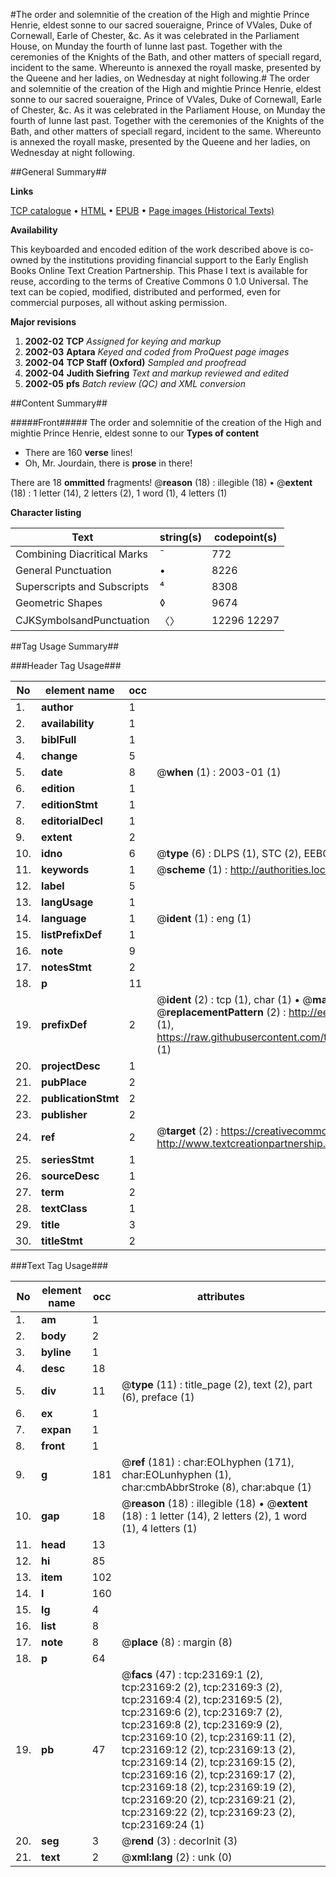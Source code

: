 #The order and solemnitie of the creation of the High and mightie Prince Henrie, eldest sonne to our sacred soueraigne, Prince of VVales, Duke of Cornewall, Earle of Chester, &c. As it was celebrated in the Parliament House, on Munday the fourth of Iunne last past. Together with the ceremonies of the Knights of the Bath, and other matters of speciall regard, incident to the same. Whereunto is annexed the royall maske, presented by the Queene and her ladies, on Wednesday at night following.#
The order and solemnitie of the creation of the High and mightie Prince Henrie, eldest sonne to our sacred soueraigne, Prince of VVales, Duke of Cornewall, Earle of Chester, &c. As it was celebrated in the Parliament House, on Munday the fourth of Iunne last past. Together with the ceremonies of the Knights of the Bath, and other matters of speciall regard, incident to the same. Whereunto is annexed the royall maske, presented by the Queene and her ladies, on Wednesday at night following.

##General Summary##

**Links**

[TCP catalogue](http://www.ota.ox.ac.uk/tcp/)  • 
[HTML](http://tei.it.ox.ac.uk/tcp/Texts-HTML/free/A03/A03022.html)  • 
[EPUB](http://tei.it.ox.ac.uk/tcp/Texts-EPUB/free/A03/A03022.epub) • 
[Page images (Historical Texts)](https://data.historicaltexts.jisc.ac.uk/view?pubId=eebo-99857431e&pageId=eebo-99857431e-23169-1)

**Availability**

This keyboarded and encoded edition of the
	       work described above is co-owned by the institutions
	       providing financial support to the Early English Books
	       Online Text Creation Partnership. This Phase I text is
	       available for reuse, according to the terms of Creative
	       Commons 0 1.0 Universal. The text can be copied,
	       modified, distributed and performed, even for
	       commercial purposes, all without asking permission.

**Major revisions**

1. __2002-02__ __TCP__ *Assigned for keying and markup*
1. __2002-03__ __Aptara__ *Keyed and coded from ProQuest page images*
1. __2002-04__ __TCP Staff (Oxford)__ *Sampled and proofread*
1. __2002-04__ __Judith Siefring__ *Text and markup reviewed and edited*
1. __2002-05__ __pfs__ *Batch review (QC) and XML conversion*

##Content Summary##

#####Front#####
The order and solemnitie of the creation of the High and mightie Prince Henrie, eldest sonne to our 
**Types of content**

  * There are 160 **verse** lines!
  * Oh, Mr. Jourdain, there is **prose** in there!

There are 18 **ommitted** fragments! 
 @__reason__ (18) : illegible (18)  •  @__extent__ (18) : 1 letter (14), 2 letters (2), 1 word (1), 4 letters (1)

**Character listing**


|Text|string(s)|codepoint(s)|
|---|---|---|
|Combining             Diacritical Marks|̄|772|
|General Punctuation|•|8226|
|Superscripts             and Subscripts|⁴|8308|
|Geometric Shapes|◊|9674|
|CJKSymbolsandPunctuation|〈〉|12296 12297|

##Tag Usage Summary##

###Header Tag Usage###

|No|element name|occ|attributes|
|---|---|---|---|
|1.|__author__|1||
|2.|__availability__|1||
|3.|__biblFull__|1||
|4.|__change__|5||
|5.|__date__|8| @__when__ (1) : 2003-01 (1)|
|6.|__edition__|1||
|7.|__editionStmt__|1||
|8.|__editorialDecl__|1||
|9.|__extent__|2||
|10.|__idno__|6| @__type__ (6) : DLPS (1), STC (2), EEBO-CITATION (1), PROQUEST (1), VID (1)|
|11.|__keywords__|1| @__scheme__ (1) : http://authorities.loc.gov/ (1)|
|12.|__label__|5||
|13.|__langUsage__|1||
|14.|__language__|1| @__ident__ (1) : eng (1)|
|15.|__listPrefixDef__|1||
|16.|__note__|9||
|17.|__notesStmt__|2||
|18.|__p__|11||
|19.|__prefixDef__|2| @__ident__ (2) : tcp (1), char (1)  •  @__matchPattern__ (2) : ([0-9\-]+):([0-9IVX]+) (1), (.+) (1)  •  @__replacementPattern__ (2) : http://eebo.chadwyck.com/downloadtiff?vid=$1&page=$2 (1), https://raw.githubusercontent.com/textcreationpartnership/Texts/master/tcpchars.xml#$1 (1)|
|20.|__projectDesc__|1||
|21.|__pubPlace__|2||
|22.|__publicationStmt__|2||
|23.|__publisher__|2||
|24.|__ref__|2| @__target__ (2) : https://creativecommons.org/publicdomain/zero/1.0/ (1), http://www.textcreationpartnership.org/docs/. (1)|
|25.|__seriesStmt__|1||
|26.|__sourceDesc__|1||
|27.|__term__|2||
|28.|__textClass__|1||
|29.|__title__|3||
|30.|__titleStmt__|2||


###Text Tag Usage###

|No|element name|occ|attributes|
|---|---|---|---|
|1.|__am__|1||
|2.|__body__|2||
|3.|__byline__|1||
|4.|__desc__|18||
|5.|__div__|11| @__type__ (11) : title_page (2), text (2), part (6), preface (1)|
|6.|__ex__|1||
|7.|__expan__|1||
|8.|__front__|1||
|9.|__g__|181| @__ref__ (181) : char:EOLhyphen (171), char:EOLunhyphen (1), char:cmbAbbrStroke (8), char:abque (1)|
|10.|__gap__|18| @__reason__ (18) : illegible (18)  •  @__extent__ (18) : 1 letter (14), 2 letters (2), 1 word (1), 4 letters (1)|
|11.|__head__|13||
|12.|__hi__|85||
|13.|__item__|102||
|14.|__l__|160||
|15.|__lg__|4||
|16.|__list__|8||
|17.|__note__|8| @__place__ (8) : margin (8)|
|18.|__p__|64||
|19.|__pb__|47| @__facs__ (47) : tcp:23169:1 (2), tcp:23169:2 (2), tcp:23169:3 (2), tcp:23169:4 (2), tcp:23169:5 (2), tcp:23169:6 (2), tcp:23169:7 (2), tcp:23169:8 (2), tcp:23169:9 (2), tcp:23169:10 (2), tcp:23169:11 (2), tcp:23169:12 (2), tcp:23169:13 (2), tcp:23169:14 (2), tcp:23169:15 (2), tcp:23169:16 (2), tcp:23169:17 (2), tcp:23169:18 (2), tcp:23169:19 (2), tcp:23169:20 (2), tcp:23169:21 (2), tcp:23169:22 (2), tcp:23169:23 (2), tcp:23169:24 (1)|
|20.|__seg__|3| @__rend__ (3) : decorInit (3)|
|21.|__text__|2| @__xml:lang__ (2) : unk (0)|
